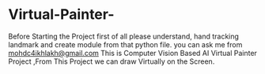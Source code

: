 # Virtual-Painter-
Before Starting the Project first of all please understand, hand tracking landmark and create module from that python file.
you can ask me from mohdc4ikhlakh@gmail.com
This is Computer Vision Based AI Virtual Painter Project ,From This Project we can draw Virtually on the Screen.
